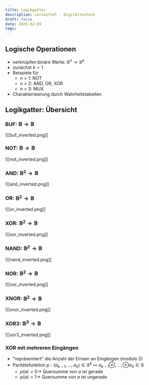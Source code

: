 ```yaml
---
title: Logikgatter
description: Lernzettel - Digitaltechnik
draft: false
date: 2025-02-09
tags:
---
```

## Logische Operationen
- verknüpfen binäre Werte: $\mathbb{B}^n\rightarrow\mathbb{B}^k$
- zunächst $k=1$
- Beispiele für
	- n = 1: NOT
	- n = 2: AND, OR, XOR
	- n = 3: MUX
- Charakterisierung durch Wahrheitstabellen

## Logikgatter: Übersicht
### BUF: $\mathbb{B} \rightarrow \mathbb{B}$
![[buf_inverted.png]]
### NOT: $\mathbb{B} \rightarrow \mathbb{B}$
![[not_inverted.png]]
### AND: $\mathbb{B}^2 \rightarrow \mathbb{B}$
![[and_inverted.png]]
### OR: $\mathbb{B}^2 \rightarrow \mathbb{B}$
![[or_inverted.png]]
### XOR: $\mathbb{B}^2 \rightarrow \mathbb{B}$
![[xor_inverted.png]]
### NAND: $\mathbb{B}^2 \rightarrow \mathbb{B}$
![[nand_inverted.png]]
### NOR: $\mathbb{B}^2 \rightarrow \mathbb{B}$
![[nor_inverted.png]]
### XNOR: $\mathbb{B}^2 \rightarrow \mathbb{B}$
![[xnor_inverted.png]]
### XOR3: $\mathbb{B}^3 \rightarrow \mathbb{B}$
![[xor3_inverted.png]]
### XOR mit mehreren Eingängen
- "repräsentiert" die Anzahl der Einsen an Eingängen (modulo 2)
- Paritätsfunktion $p:(a_{k-1},...,a_0)\in\mathbb{B}^k\mapsto a_{k-1}\oplus,...,\oplus a_0\in\mathbb{B}$
	- $p(a)=0\rightarrow$ Quersumme von $a$ ist gerade
	- $p(a)=1\rightarrow$ Quersumme von $a$ ist ungerade
